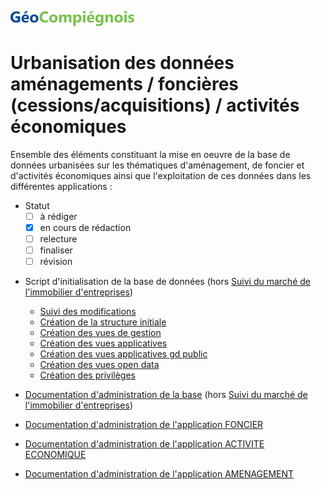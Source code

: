 ![picto](https://github.com/sigagglocompiegne/orga_gest_igeo/blob/master/doc/img/geocompiegnois_2020_reduit_v2.png)

# Urbanisation des données aménagements / foncières (cessions/acquisitions) / activités économiques

Ensemble des éléments constituant la mise en oeuvre de la base de données urbanisées sur les thématiques d'aménagement, de foncier et d'activités économiques ainsi que l'exploitation de ces données dans les différentes applications :

* Statut
  - [ ] à rédiger
  - [x] en cours de rédaction
  - [ ] relecture
  - [ ] finaliser
  - [ ] révision

- Script d'initialisation de la base de données (hors [Suivi du marché de l'immobilier d'entreprises](https://github.com/sigagglocompiegne/marcheimmo))
  * [Suivi des modifications](bdd/afe_00_trace.sql)
  * [Création  de la structure initiale](bdd/afe_10_squelette.sql)
  * [Création des vues de gestion](bdd/afe_20_vues_gestion.sql)
  * [Création des vues applicatives](bdd/afe_21_vues_xapps.sql)
  * [Création des vues applicatives gd public](bdd/afe_22_vues_xapps_public.sql)
  * [Création des vues open data](bdd/afe_23_vues_xopendata.sql)
  * [Création des privilèges](bdd/afe_99_grant.sql)
  
- [Documentation d'administration de la base](app/doc_admin_bd_amt_fon_eco.md) (hors [Suivi du marché de l'immobilier d'entreprises](https://github.com/sigagglocompiegne/marcheimmoent/blob/master/doc/doc_admin_bd_immo.md))
- [Documentation d'administration de l'application FONCIER](app/doc_admin_app_fon.md)
- [Documentation d'administration de l'application ACTIVITE ECONOMIQUE](app/doc_admin_app_eco.md)
- [Documentation d'administration de l'application AMENAGEMENT](app/doc_admin_app_amt.md)
